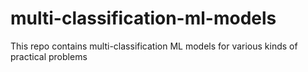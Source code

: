 # multi-classification-ml-models
This repo contains multi-classification ML models for various kinds of practical problems
